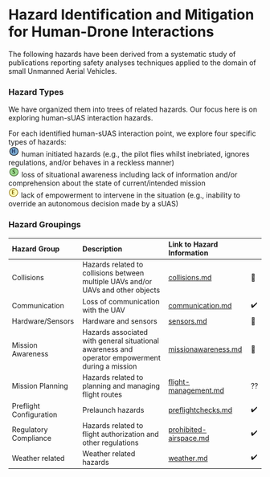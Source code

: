# Hazard Identification and Mitigation for Human-Drone Interactions

The following hazards have been derived from a systematic study of publications reporting safety analyses techniques applied to the domain of small Unmanned Aerial Vehicles. 

### Hazard Types

We have organized them into trees of related hazards. Our focus here is on exploring human-sUAS interaction hazards. 

For each identified human-sUAS interaction point, we explore four specific types of hazards: 
<br>![](human-interaction-hazards/icons/h-icon.PNG) human initiated hazards (e.g., the pilot flies whilst inebriated, ignores regulations, and/or behaves in a reckless manner)
<br> ![](human-interaction-hazards/icons/s-icon.PNG) loss of situational awareness including lack of information and/or comprehension about the state of current/intended mission 
<br> ![](human-interaction-hazards/icons/e-icon.PNG) lack of empowerment to intervene in the situation (e.g., inability to override an autonomous decision made by a sUAS)

### Hazard Groupings

| Hazard Group | Description |Link to Hazard Information ||
|:--|:--| :--|:--|
|Collisions| Hazards related to collisions between multiple UAVs and/or UAVs and other objects|[collisions.md](human-interaction-hazards/collisions.md)|:construction:|
|Communication| Loss of communication with the UAV |[communication.md](human-interaction-hazards/communication.md)|:heavy_check_mark:||
|Hardware/Sensors| Hardware and sensors |[sensors.md](human-interaction-hazards/sensors.md)|:construction:|
|Mission Awareness|Hazards associated with general situational awareness and operator empowerment during a mission| [missionawareness.md](human-interaction-hazards/missionawareness.md)|:construction:|
|Mission Planning| Hazards related to planning and managing flight routes |[flight-management.md](human-interaction-hazards/flight-management.md)|??|
|Preflight Configuration|Prelaunch hazards|[preflightchecks.md](human-interaction-hazards/preflightchecks.md)|:heavy_check_mark:|
|Regulatory Compliance| Hazards related to flight authorization and other regulations|[prohibited-airspace.md](human-interaction-hazards/prohibited-airspace.md)|:heavy_check_mark:|
|Weather related| Weather related hazards |[weather.md](human-interaction-hazards/weather.md)|:heavy_check_mark:||




